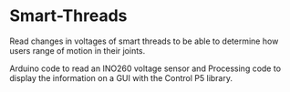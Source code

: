 # Smart-Threads

Read changes in voltages of smart threads to be able to determine how users range of motion in their joints. 

Arduino code to read an INO260 voltage sensor and Processing code to display the information on a GUI with the Control P5 library. 
